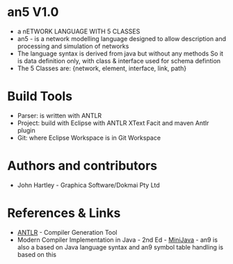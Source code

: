 # an5 V1.0

- a nETWORK LANGUAGE WITH 5 CLASSES
- an5 - is a network modelling language designed to allow description and
processing and simulation of networks
- The language syntax is derived from java but without any methods
So it is data definition only, with class & interface used for schema defintion
- The 5 Classes are: {network, element, interface, link, path}

# Build Tools

- Parser: is written with ANTLR
- Project:  build with Eclipse with ANTLR XText Facit and maven Antlr plugin
- Git: where Eclipse Workspace is in Git Workspace

# Authors and contributors

- John Hartley - Graphica Software/Dokmai Pty Ltd

# References & Links

- [ANTLR](http://www.antlr.org) - Compiler Generation Tool
- Modern Compiler Implementation in Java - 2nd Ed - [MiniJava](Project]https://www.cambridge.org/resources/052182060X/) - an9 is also a based on Java language syntax and an9 symbol table handling is based on this



